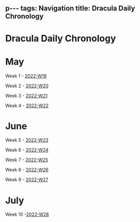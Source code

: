 p---
tags: Navigation
title: Dracula Daily Chronology
---

# Dracula Daily Chronology

# May

Week 1 - [2022-W19](2022-W19.md)

Week 2 - [2022-W20](2022-W20.md)

Week 3 - [2022-W21](2022-W21.md)

Week 4 - [2022-W22](2022-W22.md)

# June

Week 5 - [2022-W23](2022-W23.md)

Week 6 - [2022-W24](2022-W24.md)

Week 7 - [2022-W25](2022-W25.md)

Week 8 - [2022-W26](2022-W26.md)

Week 9 - [2022-W27](2022-W27.md)

# July

Week 10 -[2022-W28](2022-W28.md)